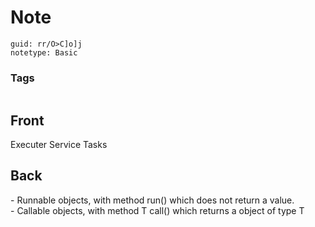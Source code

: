 # Note
```
guid: rr/O>C]o]j
notetype: Basic
```

### Tags
```
```

## Front
Executer Service Tasks

## Back
<div>- Runnable objects, with method run() which does not return a value.
</div><div>- Callable<T> objects, with method T call() which returns a object of type T</div>
